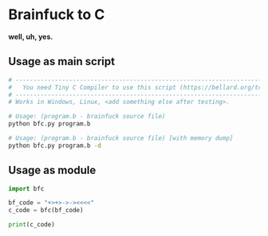 # Brainfuck to C
**well, uh, yes.**

## Usage as main script
```bash
# -------------------------------------------------------------------------- #
#   You need Tiny C Compiler to use this script (https://bellard.org/tcc/)   #
# -------------------------------------------------------------------------- #
# Works in Windows, Linux, <add something else after testing>.

# Usage: (program.b - brainfuck source file)
python bfc.py program.b

# Usage: (program.b - brainfuck source file) [with memory dump]
python bfc.py program.b -d
```

## Usage as module
```python
import bfc

bf_code = "+>+>->-><<<<"
c_code = bfc(bf_code)

print(c_code)
```
